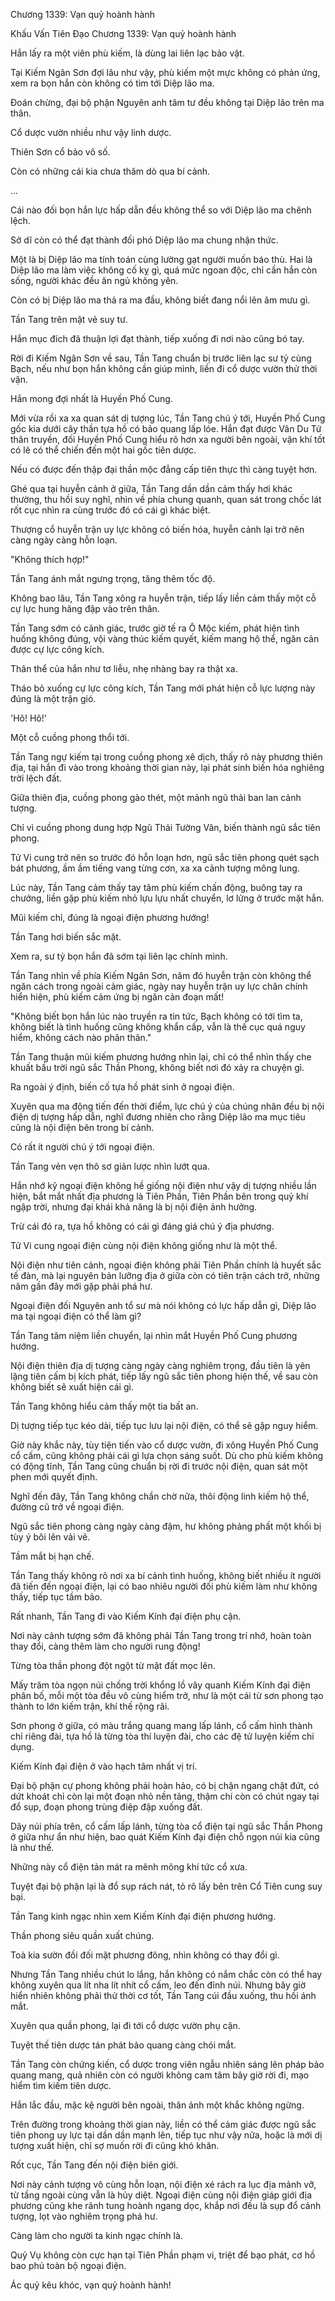 




Chương 1339: Vạn quỷ hoành hành


Khấu Vấn Tiên Đạo Chương 1339: Vạn quỷ hoành hành

Hắn lấy ra một viên phù kiếm, là dùng lai liên lạc bảo vật.

Tại Kiếm Ngân Sơn đợi lâu như vậy, phù kiếm một mực không có phản ứng, xem ra bọn hắn còn không có tìm tới Diệp lão ma.

Đoán chừng, đại bộ phận Nguyên anh tâm tư đều không tại Diệp lão trên ma thân.

Cổ dược vườn nhiều như vậy linh dược.

Thiên Sơn cổ bảo vô số.

Còn có những cái kia chưa thăm dò qua bí cảnh.

...

Cái nào đối bọn hắn lực hấp dẫn đều không thể so với Diệp lão ma chênh lệch.

Sở dĩ còn có thể đạt thành đối phó Diệp lão ma chung nhận thức.

Một là bị Diệp lão ma tính toán cùng lường gạt người muốn báo thù. Hai là Diệp lão ma làm việc không cố kỵ gì, quá mức ngoan độc, chỉ cần hắn còn sống, người khác đều ăn ngủ không yên.

Còn có bị Diệp lão ma thả ra ma đầu, không biết đang nổi lên âm mưu gì.

Tần Tang trên mặt vẻ suy tư.

Hắn mục đích đã thuận lợi đạt thành, tiếp xuống đi nơi nào cũng bó tay.

Rời đi Kiếm Ngân Sơn về sau, Tần Tang chuẩn bị trước liên lạc sư tỷ cùng Bạch, nếu như bọn hắn không cần giúp mình, liền đi cổ dược vườn thử thời vận.

Hắn mong đợi nhất là Huyền Phố Cung.

Mới vừa rồi xa xa quan sát dị tượng lúc, Tần Tang chú ý tới, Huyền Phố Cung gốc kia dưới cây thần tựa hồ có bảo quang lấp lóe. Hắn đạt được Vân Du Tử thân truyền, đối Huyền Phố Cung hiểu rõ hơn xa người bên ngoài, vận khí tốt có lẽ có thể chiến đến một hai gốc tiên dược.

Nếu có được đến thập đại thần mộc đẳng cấp tiên thực thì càng tuyệt hơn.

Ghé qua tại huyễn cảnh ở giữa, Tần Tang dần dần cảm thấy hơi khác thường, thu hồi suy nghĩ, nhìn về phía chung quanh, quan sát trong chốc lát rốt cục nhìn ra cùng trước đó có cái gì khác biệt.

Thượng cổ huyễn trận uy lực không có biến hóa, huyễn cảnh lại trở nên càng ngày càng hỗn loạn.

"Không thích hợp!"

Tần Tang ánh mắt ngưng trọng, tăng thêm tốc độ.

Không bao lâu, Tần Tang xông ra huyễn trận, tiếp lấy liền cảm thấy một cỗ cự lực hung hăng đập vào trên thân.

Tần Tang sớm có cảnh giác, trước giờ tế ra Ô Mộc kiếm, phát hiện tình huống không đúng, vội vàng thúc kiếm quyết, kiếm mang hộ thể, ngăn cản được cự lực công kích.

Thân thể của hắn như tơ liễu, nhẹ nhàng bay ra thật xa.

Tháo bỏ xuống cự lực công kích, Tần Tang mới phát hiện cỗ lực lượng này đúng là một trận gió.

'Hô! Hô!'

Một cỗ cuồng phong thổi tới.

Tần Tang ngự kiếm tại trong cuồng phong xê dịch, thấy rõ này phương thiên địa, tại hắn đi vào trong khoảng thời gian này, lại phát sinh biến hóa nghiêng trời lệch đất.

Giữa thiên địa, cuồng phong gào thét, một mảnh ngũ thải ban lan cảnh tượng.

Chỉ vì cuồng phong dung hợp Ngũ Thải Tường Vân, biến thành ngũ sắc tiên phong.

Tử Vi cung trở nên so trước đó hỗn loạn hơn, ngũ sắc tiên phong quét sạch bát phương, ầm ầm tiếng vang từng cơn, xa xa cảnh tượng mông lung.

Lúc này, Tần Tang cảm thấy tay tâm phù kiếm chấn động, buông tay ra chưởng, liền gặp phù kiếm nhỏ lựu lựu nhất chuyển, lơ lửng ở trước mặt hắn.

Mũi kiếm chỉ, đúng là ngoại điện phương hướng!

Tần Tang hơi biến sắc mặt.

Xem ra, sư tỷ bọn hắn đã sớm tại liên lạc chính mình.

Tần Tang nhìn về phía Kiếm Ngân Sơn, năm đó huyễn trận còn không thể ngăn cách trong ngoài cảm giác, ngày nay huyễn trận uy lực chân chính hiển hiện, phù kiếm cảm ứng bị ngăn cản đoạn mất!

"Không biết bọn hắn lúc nào truyền ra tin tức, Bạch không có tới tìm ta, không biết là tình huống cũng không khẩn cấp, vẫn là thế cục quá nguy hiểm, không cách nào phân thân."

Tần Tang thuận mũi kiếm phương hướng nhìn lại, chỉ có thể nhìn thấy che khuất bầu trời ngũ sắc Thần Phong, không biết nơi đó xảy ra chuyện gì.

Ra ngoài ý định, biến cố tựa hồ phát sinh ở ngoại điện.

Xuyên qua ma động tiến đến thời điểm, lực chú ý của chúng nhân đều bị nội điện dị tượng hấp dẫn, nghĩ đương nhiên cho rằng Diệp lão ma mục tiêu cũng là nội điện bên trong bí cảnh.

Có rất ít người chú ý tới ngoại điện.

Tần Tang vẻn vẹn thô sơ giản lược nhìn lướt qua.

Hắn nhớ kỹ ngoại điện không hề giống nội điện như vậy dị tượng nhiều lần hiện, bắt mắt nhất địa phương là Tiên Phần, Tiên Phần bên trong quỷ khí ngập trời, nhưng đại khái khả năng là bị nội điện ảnh hưởng.

Trừ cái đó ra, tựa hồ không có cái gì đáng giá chú ý địa phương.

Tử Vi cung ngoại điện cùng nội điện không giống như là một thể.

Nội điện như tiên cảnh, ngoại điện không phải Tiên Phần chính là huyết sắc tế đàn, mà lại nguyên bản lưỡng địa ở giữa còn có tiên trận cách trở, những năm gần đây mới gặp phải phá hư.

Ngoại điện đối Nguyên anh tổ sư mà nói không có lực hấp dẫn gì, Diệp lão ma tại ngoại điện có thể làm gì?

Tần Tang tâm niệm liền chuyển, lại nhìn mắt Huyền Phố Cung phương hướng.

Nội điện thiên địa dị tượng càng ngày càng nghiêm trọng, đầu tiên là yên lặng tiên cấm bị kích phát, tiếp lấy ngũ sắc tiên phong hiện thế, về sau còn không biết sẽ xuất hiện cái gì.

Tần Tang không hiểu cảm thấy một tia bất an.

Dị tượng tiếp tục kéo dài, tiếp tục lưu lại nội điện, có thể sẽ gặp nguy hiểm.

Giờ này khắc này, tùy tiện tiến vào cổ dược vườn, đi xông Huyền Phố Cung cổ cấm, cũng không phải cái gì lựa chọn sáng suốt. Dù cho phù kiếm không có động tĩnh, Tần Tang cũng chuẩn bị rời đi trước nội điện, quan sát một phen mới quyết định.

Nghĩ đến đây, Tần Tang không chần chờ nữa, thôi động linh kiếm hộ thể, đường cũ trở về ngoại điện.

Ngũ sắc tiên phong càng ngày càng đậm, hư không phảng phất một khối bị tùy ý bôi lên vải vẽ.

Tầm mắt bị hạn chế.

Tần Tang thấy không rõ nơi xa bí cảnh tình huống, không biết nhiều ít người đã tiến đến ngoại điện, lại có bao nhiêu người đối phù kiếm làm như không thấy, tiếp tục tầm bảo.

Rất nhanh, Tần Tang đi vào Kiếm Kính đại điện phụ cận.

Nơi này cảnh tượng sớm đã không phải Tần Tang trong trí nhớ, hoàn toàn thay đổi, càng thêm làm cho người rung động!

Từng tòa thần phong đột ngột từ mặt đất mọc lên.

Mấy trăm tòa ngọn núi chống trời khổng lồ vây quanh Kiếm Kính đại điện phân bố, mỗi một tòa đều vô cùng hiểm trở, như là một cái từ sơn phong tạo thành to lớn kiếm trận, khí thế rộng rãi.

Sơn phong ở giữa, có màu trắng quang mang lấp lánh, cổ cấm hình thành chỉ riêng đài, tựa hồ là từng tòa thí luyện đài, cho các đệ tử luyện kiếm chi dụng.

Kiếm Kính đại điện ở vào hạch tâm nhất vị trí.

Đại bộ phận cự phong không phải hoàn hảo, có bị chặn ngang chặt đứt, có dứt khoát chỉ còn lại một đoạn nhỏ nền tảng, thậm chí còn có chút ngay tại đổ sụp, đoạn phong trùng điệp đập xuống đất.

Dãy núi phía trên, cổ cấm lấp lánh, từng tòa cổ điện tại ngũ sắc Thần Phong ở giữa như ẩn như hiện, bao quát Kiếm Kính đại điện chỗ ngọn núi kia cũng là như thế.

Những này cổ điện tản mát ra mênh mông khí tức cổ xưa.

Tuyệt đại bộ phận lại là đổ sụp rách nát, tỏ rõ lấy bên trên Cổ Tiên cung suy bại.

Tần Tang kinh ngạc nhìn xem Kiếm Kính đại điện phương hướng.

Thần phong siêu quần xuất chúng.

Toà kia sườn đồi đối mặt phương đông, nhìn không có thay đổi gì.

Nhưng Tần Tang nhiều chút lo lắng, hắn không có nắm chắc còn có thể hay không xuyên qua lít nha lít nhít cổ cấm, leo đến đỉnh núi. Nhưng bây giờ hiển nhiên không phải thử thời cơ tốt, Tần Tang cúi đầu xuống, thu hồi ánh mắt.

Xuyên qua quần phong, lại đi tới cổ dược vườn phụ cận.

Tuyệt thế tiên dược tán phát bảo quang càng chói mắt.

Tần Tang còn chứng kiến, cổ dược trong viên ngẫu nhiên sáng lên pháp bảo quang mang, quả nhiên còn có người không cam tâm bây giờ rời đi, mạo hiểm tìm kiếm tiên dược.

Hắn lắc đầu, mặc kệ người bên ngoài, thân ảnh một khắc không ngừng.

Trên đường trong khoảng thời gian này, liền có thể cảm giác được ngũ sắc tiên phong uy lực tại dần dần mạnh lên, tiếp tục như vậy nữa, hoặc là mới dị tượng xuất hiện, chỉ sợ muốn rời đi cũng khó khăn.

Rốt cục, Tần Tang đến nội điện biên giới.

Nơi này cảnh tượng vô cùng hỗn loạn, nội điện xé rách ra lục địa mảnh vỡ, từ tầng ngoài cùng vẫn là hủy diệt. Ngoại điện cùng nội điện giáp giới địa phương cũng khe rãnh tung hoành ngang dọc, khắp nơi đều là sụp đổ cảnh tượng, lọt vào nghiêm trọng phá hư.

Càng làm cho người ta kinh ngạc chính là.

Quỷ Vụ không còn cực hạn tại Tiên Phần phạm vi, triệt để bạo phát, cơ hồ bao phủ toàn bộ ngoại điện.

Ác quỷ kêu khóc, vạn quỷ hoành hành!




